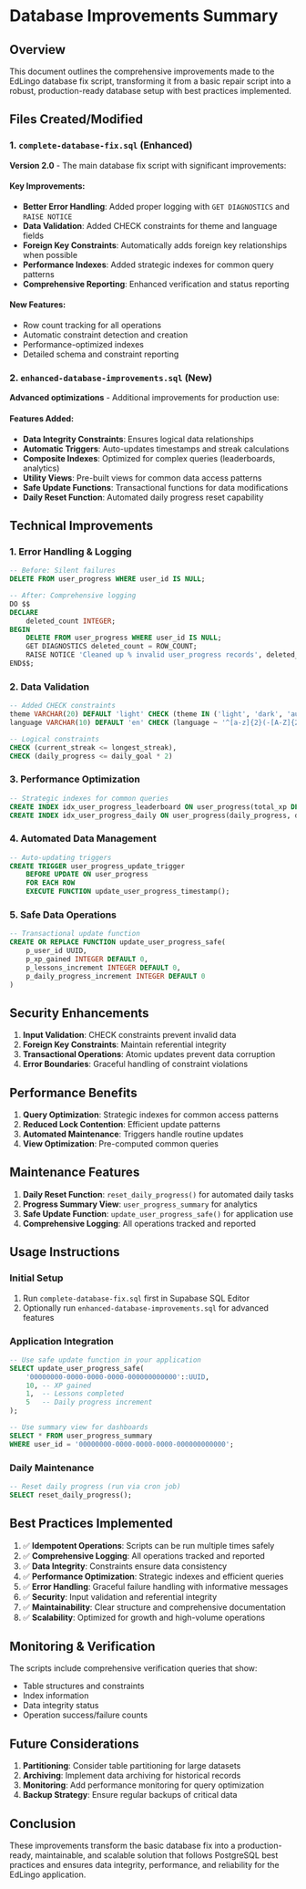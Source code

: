 # Database Improvements Summary

## Overview
This document outlines the comprehensive improvements made to the EdLingo database fix script, transforming it from a basic repair script into a robust, production-ready database setup with best practices implemented.

## Files Created/Modified

### 1. `complete-database-fix.sql` (Enhanced)
**Version 2.0** - The main database fix script with significant improvements:

#### Key Improvements:
- **Better Error Handling**: Added proper logging with `GET DIAGNOSTICS` and `RAISE NOTICE`
- **Data Validation**: Added CHECK constraints for theme and language fields
- **Foreign Key Constraints**: Automatically adds foreign key relationships when possible
- **Performance Indexes**: Added strategic indexes for common query patterns
- **Comprehensive Reporting**: Enhanced verification and status reporting

#### New Features:
- Row count tracking for all operations
- Automatic constraint detection and creation
- Performance-optimized indexes
- Detailed schema and constraint reporting

### 2. `enhanced-database-improvements.sql` (New)
**Advanced optimizations** - Additional improvements for production use:

#### Features Added:
- **Data Integrity Constraints**: Ensures logical data relationships
- **Automatic Triggers**: Auto-updates timestamps and streak calculations
- **Composite Indexes**: Optimized for complex queries (leaderboards, analytics)
- **Utility Views**: Pre-built views for common data access patterns
- **Safe Update Functions**: Transactional functions for data modifications
- **Daily Reset Function**: Automated daily progress reset capability

## Technical Improvements

### 1. Error Handling & Logging
```sql
-- Before: Silent failures
DELETE FROM user_progress WHERE user_id IS NULL;

-- After: Comprehensive logging
DO $$
DECLARE
    deleted_count INTEGER;
BEGIN
    DELETE FROM user_progress WHERE user_id IS NULL;
    GET DIAGNOSTICS deleted_count = ROW_COUNT;
    RAISE NOTICE 'Cleaned up % invalid user_progress records', deleted_count;
END$$;
```

### 2. Data Validation
```sql
-- Added CHECK constraints
theme VARCHAR(20) DEFAULT 'light' CHECK (theme IN ('light', 'dark', 'auto')),
language VARCHAR(10) DEFAULT 'en' CHECK (language ~ '^[a-z]{2}(-[A-Z]{2})?$'),

-- Logical constraints
CHECK (current_streak <= longest_streak),
CHECK (daily_progress <= daily_goal * 2)
```

### 3. Performance Optimization
```sql
-- Strategic indexes for common queries
CREATE INDEX idx_user_progress_leaderboard ON user_progress(total_xp DESC, current_streak DESC);
CREATE INDEX idx_user_progress_daily ON user_progress(daily_progress, daily_goal, "lastStudyDate");
```

### 4. Automated Data Management
```sql
-- Auto-updating triggers
CREATE TRIGGER user_progress_update_trigger
    BEFORE UPDATE ON user_progress
    FOR EACH ROW
    EXECUTE FUNCTION update_user_progress_timestamp();
```

### 5. Safe Data Operations
```sql
-- Transactional update function
CREATE OR REPLACE FUNCTION update_user_progress_safe(
    p_user_id UUID,
    p_xp_gained INTEGER DEFAULT 0,
    p_lessons_increment INTEGER DEFAULT 0,
    p_daily_progress_increment INTEGER DEFAULT 0
)
```

## Security Enhancements

1. **Input Validation**: CHECK constraints prevent invalid data
2. **Foreign Key Constraints**: Maintain referential integrity
3. **Transactional Operations**: Atomic updates prevent data corruption
4. **Error Boundaries**: Graceful handling of constraint violations

## Performance Benefits

1. **Query Optimization**: Strategic indexes for common access patterns
2. **Reduced Lock Contention**: Efficient update patterns
3. **Automated Maintenance**: Triggers handle routine updates
4. **View Optimization**: Pre-computed common queries

## Maintenance Features

1. **Daily Reset Function**: `reset_daily_progress()` for automated daily tasks
2. **Progress Summary View**: `user_progress_summary` for analytics
3. **Safe Update Function**: `update_user_progress_safe()` for application use
4. **Comprehensive Logging**: All operations tracked and reported

## Usage Instructions

### Initial Setup
1. Run `complete-database-fix.sql` first in Supabase SQL Editor
2. Optionally run `enhanced-database-improvements.sql` for advanced features

### Application Integration
```sql
-- Use safe update function in your application
SELECT update_user_progress_safe(
    '00000000-0000-0000-0000-000000000000'::UUID,
    10, -- XP gained
    1,  -- Lessons completed
    5   -- Daily progress increment
);

-- Use summary view for dashboards
SELECT * FROM user_progress_summary 
WHERE user_id = '00000000-0000-0000-0000-000000000000';
```

### Daily Maintenance
```sql
-- Reset daily progress (run via cron job)
SELECT reset_daily_progress();
```

## Best Practices Implemented

1. ✅ **Idempotent Operations**: Scripts can be run multiple times safely
2. ✅ **Comprehensive Logging**: All operations tracked and reported
3. ✅ **Data Integrity**: Constraints ensure data consistency
4. ✅ **Performance Optimization**: Strategic indexes and efficient queries
5. ✅ **Error Handling**: Graceful failure handling with informative messages
6. ✅ **Security**: Input validation and referential integrity
7. ✅ **Maintainability**: Clear structure and comprehensive documentation
8. ✅ **Scalability**: Optimized for growth and high-volume operations

## Monitoring & Verification

The scripts include comprehensive verification queries that show:
- Table structures and constraints
- Index information
- Data integrity status
- Operation success/failure counts

## Future Considerations

1. **Partitioning**: Consider table partitioning for large datasets
2. **Archiving**: Implement data archiving for historical records
3. **Monitoring**: Add performance monitoring for query optimization
4. **Backup Strategy**: Ensure regular backups of critical data

## Conclusion

These improvements transform the basic database fix into a production-ready, maintainable, and scalable solution that follows PostgreSQL best practices and ensures data integrity, performance, and reliability for the EdLingo application.